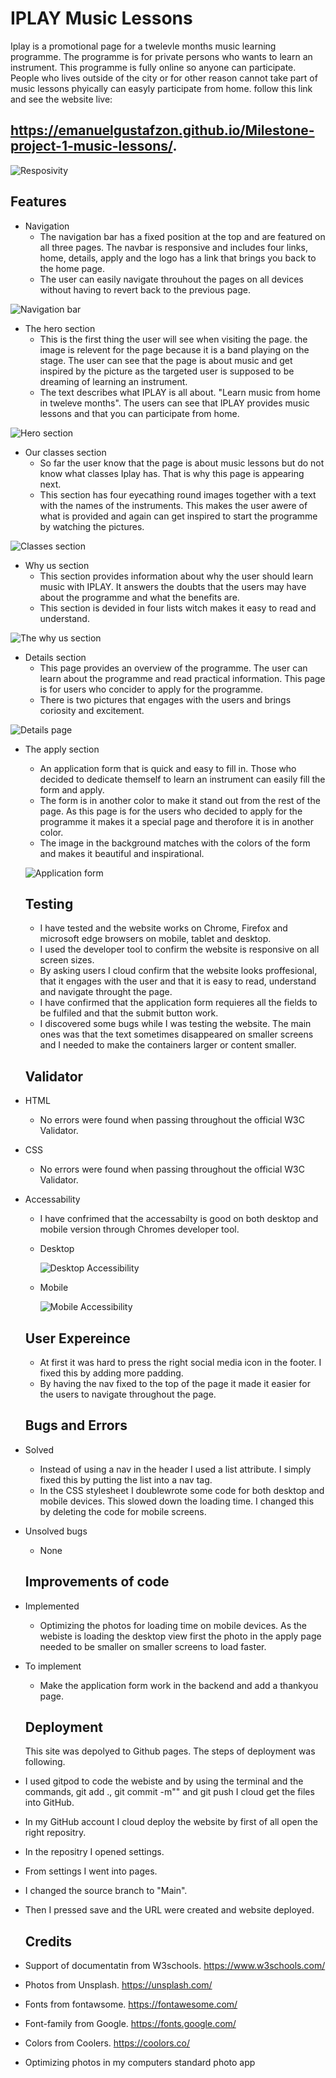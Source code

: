 # IPLAY Music Lessons
Iplay is a promotional page for a twelevle months music learning programme. The programme is for private persons who wants to learn an instrument. This programme is fully online so anyone can participate. People who lives outside of the city or for other reason cannot take part of music lessons phyically can easyly participate from home. follow this link and see the website live: 
## https://emanuelgustafzon.github.io/Milestone-project-1-music-lessons/.

![Resposivity](/assets/images/different-screens.jpg)

## Features 
- Navigation
  - The navigation bar has a fixed position at the top and are featured on all three pages. The navbar is responsive and includes four links, home, details, apply and the logo has a link that brings you back to the home page. 
  - The user can easily navigate throuhout the pages on all devices without having to revert back to the previous page. 

![Navigation bar](/assets/images/navigation.PNG)

- The hero section
  - This is the first thing the user will see when visiting the page. the image is relevent for the page because it is a band playing on the stage. The user can see that the page is about music and get inspired by the picture as the targeted user is supposed to be dreaming of learning an instrument.
  - The text describes what IPLAY is all about. "Learn music from home in tweleve months". The users can see that IPLAY provides music lessons and that you can participate from home. 

![Hero section](/assets/images/hero.jpg)
 
- Our classes section
  - So far the user know that the page is about music lessons but do not know what classes Iplay has. That is why this page is appearing next. 
  - This section has four eyecathing round images together with a text with the names of the instruments. This makes the user awere of what is provided and again can get inspired to start the programme by watching the pictures. 

![Classes section](/assets/images/Classes.jpg)

- Why us section
  - This section provides information about why the user should learn music with IPLAY. It answers the doubts that the users may have about the programme and what the benefits are.
  - This section is devided in four lists witch makes it easy to read and understand. 

![The why us section](/assets/images/why-us.jpg)

- Details section 
  - This page provides an overview of the programme. The user can learn about the programme and read practical information. This page is for users who concider to apply for the programme. 
  - There is two pictures that engages with the users and brings coriosity and excitement. 

![Details page](/assets/images/overview.jpg)

- The apply section 
  - An application form that is quick and easy to fill in. Those who decided to dedicate themself to learn an instrument can easily fill the form and apply.
  - The form is in another color to make it stand out from the rest of the page. As this page is for the users who decided to apply for the programme it makes it a special page and therofore it is in another color.
  - The image in the background matches with the colors of the form and makes it beautiful and inspirational. 

  ![Application form](/assets/images/Apply.jpg)

  ## Testing 

  - I have tested and the website works on Chrome, Firefox and microsoft edge browsers on mobile, tablet and desktop.
  - I used the developer tool to confirm the website is responsive on all screen sizes. 
  - By asking users I cloud confirm that the website looks proffesional, that it engages with the user and that it is easy to read, understand and navigate throught the page. 
  - I have confirmed that the application form requieres all the fields to be fulfiled and that the submit button work. 
  - I discovered some bugs while I was testing the website. The main ones was that the text sometimes disappeared on smaller screens and I needed to make the containers larger or content smaller.

  ## Validator

- HTML 
  - No errors were found when passing throughout the official W3C Validator.

- CSS
  - No errors were found when passing throughout the official W3C Validator.

- Accessability 
  - I have confrimed that the accessabilty is good on both desktop and mobile version through Chromes developer tool. 

  - Desktop

    ![Desktop Accessibility](/assets/images/Desktop.jpg)

  - Mobile 

    ![Mobile Accessibility](/assets/images/Mobile.jpg)

  ## User Expereince

  - At first it was hard to press the right social media icon in the footer. I fixed this by adding more padding. 
  - By having the nav fixed to the top of the page it made it easier for the users to navigate throughout the page. 

  
  ## Bugs and Errors

- Solved

  - Instead of using a nav in the header I used a list attribute. I simply fixed this by putting the list into a nav tag.
  - In the CSS stylesheet I doublewrote some code for both desktop and mobile devices. This slowed down the loading time. I changed this by deleting the code for mobile screens. 

- Unsolved bugs
    
  - None 

  ## Improvements of code 

- Implemented
   - Optimizing the photos for loading time on mobile devices. As the webiste is loading the desktop view first the photo in the apply page needed to be smaller on smaller screens to load faster. 
  
- To implement 
  - Make the application form work in the backend and add a thankyou page.

  ## Deployment 

  This site was depolyed to Github pages. The steps of deployment was following. 

- I used gitpod to code the webiste and by using the terminal and the commands, git add ., git commit -m"" and git push I cloud get the files into GitHub.
- In my GitHub account I cloud deploy the website by first of all open the right repositry. 
- In the repositry I opened settings.
- From settings I went into pages. 
- I changed the source branch to "Main".
- Then I pressed save and the URL were created and website deployed.

  ## Credits 

- Support of documentatin from W3schools. https://www.w3schools.com/
- Photos from Unsplash. https://unsplash.com/ 
- Fonts from fontawsome. https://fontawesome.com/
- Font-family from Google. https://fonts.google.com/
- Colors from Coolers. https://coolors.co/
- Optimizing photos in my computers standard photo app


  





